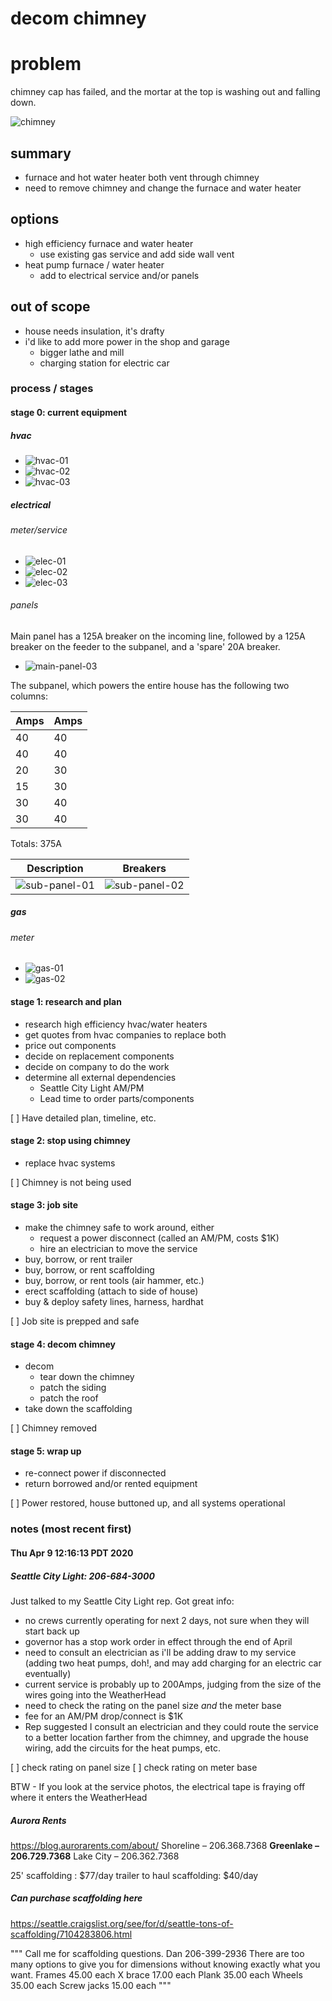 # decom chimney

# problem

chimney cap has failed, and the mortar at the top is washing out and falling down.

![chimney](../photos/chimney/chimney01.jpeg)

## summary

* furnace and hot water heater both vent through chimney
* need to remove chimney and change the furnace and water heater

## options

* high efficiency furnace and water heater
    * use existing gas service and add side wall vent
* heat pump furnace / water heater 
    * add to electrical service and/or panels

## out of scope

* house needs insulation, it's drafty
* i'd like to add more power in the shop and garage
    * bigger lathe and mill
    * charging station for electric car

### process / stages

#### stage 0: current equipment

##### hvac

* ![hvac-01](../photos/hvac/furnace-and-water-heater-01.jpeg)
* ![hvac-02](../photos/hvac/furnace-and-water-heater-02.jpeg)
* ![hvac-03](../photos/hvac/furnace-and-water-heater-03.jpeg)

##### electrical

###### meter/service

* ![elec-01](../photos/electrical/electrical-service-01.jpeg)
* ![elec-02](../photos/electrical/electrical-service-02.jpeg)
* ![elec-03](../photos/electrical/electrical-service-03.jpeg)

###### panels

Main panel has a 125A breaker on the incoming line, followed by a 125A breaker on the feeder to the subpanel, and a 'spare' 20A breaker.

* ![main-panel-03](../photos/electrical/house-mainpanel-03.jpeg)

The subpanel, which powers the entire house has the following two columns:

|Amps|Amps| 
|----|----|
|40|40|
|40|40|
|20|30|
|15|30|
|30|40|
|30|40|

Totals: 375A

|Description|Breakers|
|--------|-----------|
| ![sub-panel-01](../photos/electrical/house-subpanel-01.jpeg) | ![sub-panel-02](../photos/electrical/house-subpanel-02.jpeg) |


##### gas

###### meter

* ![gas-01](../photos/gas/gas-service-01.jpeg)
* ![gas-02](../photos/gas/gas-service-02.jpeg)

#### stage 1: research and plan

* research high efficiency hvac/water heaters
* get quotes from hvac companies to replace both
* price out components
* decide on replacement components
* decide on company to do the work
* determine all external dependencies
    * Seattle City Light AM/PM
    * Lead time to order parts/components

[ ] Have detailed plan, timeline, etc.

#### stage 2: stop using chimney

* replace hvac systems

[ ] Chimney is not being used


#### stage 3: job site

* make the chimney safe to work around, either
    * request a power disconnect (called an AM/PM, costs $1K)
    * hire an electrician to move the service
* buy, borrow, or rent trailer
* buy, borrow, or rent scaffolding
* buy, borrow, or rent tools (air hammer, etc.)
* erect scaffolding (attach to side of house)
* buy & deploy safety lines, harness, hardhat

[ ] Job site is prepped and safe


#### stage 4: decom chimney
* decom
    * tear down the chimney
    * patch the siding
    * patch the roof
* take down the scaffolding

[ ] Chimney removed

#### stage 5: wrap up
* re-connect power if disconnected
* return borrowed and/or rented equipment

[ ] Power restored, house buttoned up, and all systems operational

### notes (most recent first)

#### Thu Apr  9 12:16:13 PDT 2020

##### Seattle City Light: 206-684-3000

Just talked to my Seattle City Light rep. Got great info:

* no crews currently operating for next 2 days, not sure when they will start back up
* governor has a stop work order in effect through the end of April
* need to consult an electrician as i'll be adding draw to my service (adding two heat pumps, doh!, and may add charging for an electric car eventually)
* current service is probably up to 200Amps, judging from the size of the wires going into the WeatherHead
* need to check the rating on the panel size *and* the meter base
* fee for an AM/PM drop/connect is $1K
* Rep suggested I consult an electrician and they could route the service to a better location farther from the chimney, and upgrade the house wiring, add the circuits for the heat pumps, etc.

[ ] check rating on panel size
[ ] check rating on meter base

BTW - If you look at the service photos, the electrical tape is fraying off where it enters the WeatherHead

##### Aurora Rents

https://blog.aurorarents.com/about/
Shoreline –  206.368.7368
**Greenlake –  206.729.7368**
Lake City –  206.362.7368

25' scaffolding : $77/day
trailer to haul scaffolding: $40/day

##### Can purchase scaffolding here

https://seattle.craigslist.org/see/for/d/seattle-tons-of-scaffolding/7104283806.html

"""
Call me for scaffolding questions. Dan 206-399-2936
There are too many options to give you for dimensions without knowing exactly what you want.
Frames 45.00 each
X brace 17.00 each
Plank 35.00 each
Wheels 35.00 each
Screw jacks 15.00 each
"""

